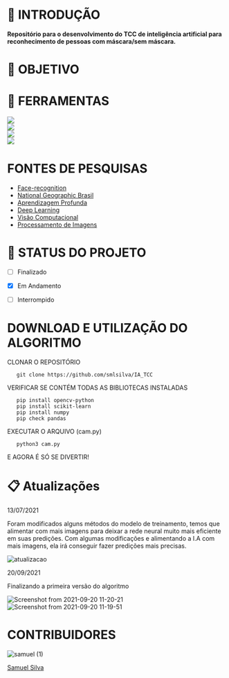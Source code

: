 <h1> 📖 INTRODUÇÃO </h1>
 <b>Repositório para o desenvolvimento do TCC de inteligência artificial para reconhecimento de pessoas com máscara/sem máscara.</b>

# 📑 OBJETIVO

# 🔧 FERRAMENTAS
   <a href="https://www.python.org"><img src="https://img.shields.io/static/v1?label=Python&message=Language&color=yellow&style=for-the-badge&logo=python"/></a><br>
   <a href="https://numpy.org"><img src="https://img.shields.io/static/v1?label=Numpy&message=Lib&color=bluec1&style=for-the-badge&logo=numpy"/></a><br>
   <a href="https://opencv.org"><img src="https://img.shields.io/static/v1?label=Opencv&message=Lib&color=red&style=for-the-badge&logo=opencv"/></a><br>
   <a href="https://sklearn.org"><img src="https://img.shields.io/static/v1?label=Sklearn&message=API&color=7159c1&style=for-the-badge&logo=scikit-learn"/></a><br>
   
# FONTES DE PESQUISAS

   <ul>
      <li><a href='https://pypi.org/project/face-recognition/'>Face-recognition</a></li>
      <li><a href='https://www.nationalgeographicbrasil.com/ciencia/2020/09/reconhecimento-facial-com-mascara-ja-e-uma-realidade-gostemos-ou-nao'>National Geographic Brasil</a></li>
      <li><a href="https://pt.wikipedia.org/wiki/Aprendizagem_profunda">Aprendizagem Profunda</a></li>
      <li><a href="https://srnghn.medium.com/deep-learning-overview-of-neurons-and-activation-functions-1d98286cf1e4">Deep Learning</a></li>
      <li><a href="https://pt.wikipedia.org/wiki/Vis%C3%A3o_computacional">Visão Computacional</a></li>
      <li><a href="https://pt.wikipedia.org/wiki/Processamento_de_imagem">Processamento de Imagens</a></li>
   </ul>

# 🔖 STATUS DO PROJETO

   - [ ] Finalizado
   - [X] Em Andamento
   - [ ] Interrompido


# DOWNLOAD E UTILIZAÇÃO DO ALGORITMO
   
   CLONAR O REPOSITÓRIO
   
       git clone https://github.com/smlsilva/IA_TCC
   
   VERIFICAR SE CONTÉM TODAS AS BIBLIOTECAS INSTALADAS
       
       pip install opencv-python
       pip install scikit-learn
       pip install numpy
       pip check pandas
       
   EXECUTAR O ARQUIVO (cam.py)
   
       python3 cam.py
   
   E AGORA É SÓ SE DIVERTIR!

# 📋 Atualizações

   <p>13/07/2021</p>
   <p>Foram modificados alguns métodos do modelo de treinamento,
   temos que alimentar com mais imagens para deixar a rede neural
   muito mais eficiente em suas predições. Com algumas modificações
   e alimentando a I.A com mais imagens, ela irá conseguir fazer 
   predições mais precisas.</p>
   
   ![atualizacao](https://user-images.githubusercontent.com/47987232/125471528-c04155e5-aae0-42d4-9044-a11f1d344d11.png)

   
   <p>20/09/2021<p>
   <p>Finalizando a primeira versão do algoritmo</p>
   
   ![Screenshot from 2021-09-20 11-20-21](https://user-images.githubusercontent.com/47987232/134069633-58d820d2-fa18-4caa-acd0-2369dc7fa5bf.png)
   ![Screenshot from 2021-09-20 11-19-51](https://user-images.githubusercontent.com/47987232/134069675-d0c1d6be-db86-4662-a617-4f213a299c8c.png)


# CONTRIBUIDORES
   ![samuel (1)](https://user-images.githubusercontent.com/47987232/114802351-f14bab00-9d73-11eb-8349-3bec875b6a88.jpeg)<a href="https://github.com/smlsilva" target="_blank"><p>Samuel Silva</p></a>
